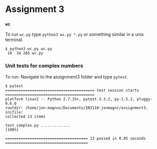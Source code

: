 # Assignment 3

### `wc`
To run `wc.py` type `python3 wc.py *.py` or something similar in a unix terminal.
```
$ python3 wc.py wc.py
 10  34 285 wc.py
```

### Unit tests for complex numbers
To run:
Navigate to the assignment3 folder and type `pytest`.

```
$ pytest
======================================== test session starts ========================================
platform linux2 -- Python 2.7.15+, pytest-3.3.2, py-1.5.2, pluggy-0.6.0
rootdir: /home/jon-magnus/Documents/IN3110-jonmagnr/assignment3, inifile:
collected 13 items                                                                                  

test_complex.py .............                                                                 [100%]

===================================== 13 passed in 0.05 seconds =====================================
```
